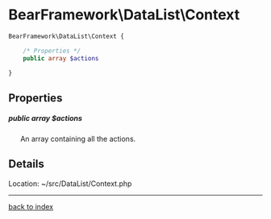 # BearFramework\DataList\Context

```php
BearFramework\DataList\Context {

	/* Properties */
	public array $actions

}
```

## Properties

##### public array $actions

&nbsp;&nbsp;&nbsp;&nbsp;&nbsp;&nbsp;An array containing all the actions.

## Details

Location: ~/src/DataList/Context.php

---

[back to index](index.md)

